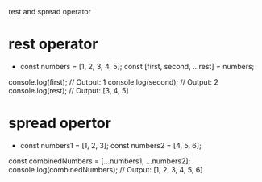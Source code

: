 rest and spread operator

# rest operator
- const numbers = [1, 2, 3, 4, 5];
const [first, second, ...rest] = numbers;

console.log(first); // Output: 1
console.log(second); // Output: 2
console.log(rest); // Output: [3, 4, 5]

# spread opertor
- const numbers1 = [1, 2, 3];
const numbers2 = [4, 5, 6];

const combinedNumbers = [...numbers1, ...numbers2];
console.log(combinedNumbers); // Output: [1, 2, 3, 4, 5, 6]
